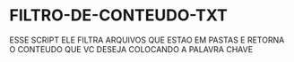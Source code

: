 # FILTRO-DE-CONTEUDO-TXT
ESSE SCRIPT ELE FILTRA ARQUIVOS QUE ESTAO EM PASTAS E RETORNA O CONTEUDO QUE VC DESEJA COLOCANDO A PALAVRA CHAVE 
